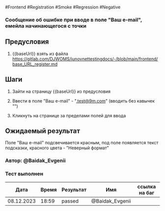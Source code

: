 #Frontend #Registration #Smoke #Regression #Negative

### Сообщение об ошибке при вводе в поле "Ваш e-mail", емейла начинающегося с точки

## Предусловия

1. {{baseUrl}} взять из файла https://gitlab.com/DJWOMS/junovnettestingdocs/-/blob/main/frontend/base_URL_register.md

## Шаги

1. Зайти на страницу {{baseUrl}} из предусловия

2. Ввести в поле "Ваш e-mail" - ".test@9m.com" (вводить без кавычек "")

3. Кликнуть на странице за пределами полей для ввода

## Ожидаемый результат

Поле "Ваш e-mail" подсвечивается красным, под поле появляется текст подсказки, красного цвета - "Неверный формат"

### Автор: @Baidak_Evgenii

### Тест выполнен
|     Дата    | Время | Результат   |   Имя  | ссылка на баг |
|     ---     |  ---  |    ---      |   ---  |      ---      |
|  08.12.2023 | 18:59 |   passed    | @Baidak_Evgenii |  |